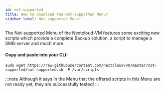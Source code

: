 ```yaml
---
id: not-supported
title: How to download the Not-supported Menu?
sidebar_label: Not-supported Menu
---
```


The Not-supported Menu of the Nextcloud-VM features some exciting new scripts which provide a complete Backup solution, a script to manage a SMB-server and much more.

#### Copy and paste into your CLI:
`sudo wget https://raw.githubusercontent.com/nextcloud/vm/master/not-supported/not-supported.sh -P /var/scripts`

:::note
Although it says in the Menu that the offered scripts in this Menu are not ready yet, they are successfully tested!
:::